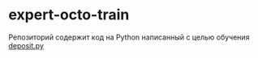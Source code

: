 # expert-octo-train
Репозиторий содержит код на Python написанный с целью обучения
[deposit.py](https://github.com/SurferOfFortune/expert-octo-train/blob/main/deposit.py)
